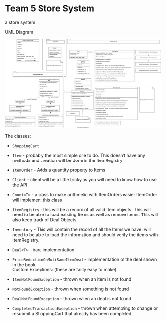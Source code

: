 # Team 5 Store System
a store system

UML Diagram

![](./Diagram.svg)

The classes:  
+ `ShoppingCart`  
+ `Item`         - probably the most simple one to do. This doesn't have any methods and creation will be done in the ItemRegistry  
+ `ItemOrder`    - Adds a quantity property to Items  
+ `Client`       - client will be a little tricky as you will need to know how to use the API  

+ `Count<T>`     - a class to make arithmetic with ItemOrders easier ItemOrder will implement this class   
+ `ItemRegistry` - this will be a record of all valid Item objects. This will need to be able to load existing Items as well as remove items. This will also keep track of Deal Objects.  
+ `Inventory`  - This will contain the record of all the Items we have. will need to be able to load the information and should verify the items with ItemRegistry.   
+ `Deal<T>`    - bare implementation   
+ `PriceReductionOnMutiSameItemDeal` - implementation of the deal shown in the book  
 Custom Exceptions: (these are fairly easy to make)  
+ `ItemNotFoundException`         - thrown when an item is not found  
+ `NotFoundException`             - thrown when something is not found  
+ `DealNotFoundException`         - thrown when an deal is not found  
+ `CompletedTransactionException` - thrown when attempting to change or resubmit a ShoppingCart that already has been completed  
